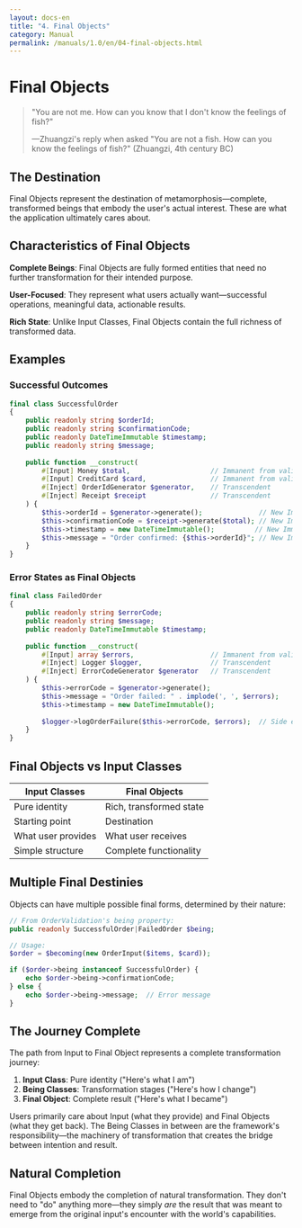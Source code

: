 ```yaml
---
layout: docs-en
title: "4. Final Objects"
category: Manual
permalink: /manuals/1.0/en/04-final-objects.html
---
```


# Final Objects

> "You are not me. How can you know that I don't know the feelings of fish?"
> 
> —Zhuangzi's reply when asked "You are not a fish. How can you know the feelings of fish?" (Zhuangzi, 4th century BC)

## The Destination

Final Objects represent the destination of metamorphosis—complete, transformed beings that embody the user's actual interest. These are what the application ultimately cares about.

## Characteristics of Final Objects

**Complete Beings**: Final Objects are fully formed entities that need no further transformation for their intended purpose.

**User-Focused**: They represent what users actually want—successful operations, meaningful data, actionable results.

**Rich State**: Unlike Input Classes, Final Objects contain the full richness of transformed data.

## Examples

### Successful Outcomes
```php
final class SuccessfulOrder
{
    public readonly string $orderId;
    public readonly string $confirmationCode;
    public readonly DateTimeImmutable $timestamp;
    public readonly string $message;
    
    public function __construct(
        #[Input] Money $total,                    // Immanent from validation
        #[Input] CreditCard $card,                // Immanent from validation
        #[Inject] OrderIdGenerator $generator,    // Transcendent
        #[Inject] Receipt $receipt                // Transcendent
    ) {
        $this->orderId = $generator->generate();              // New Immanent
        $this->confirmationCode = $receipt->generate($total); // New Immanent
        $this->timestamp = new DateTimeImmutable();          // New Immanent
        $this->message = "Order confirmed: {$this->orderId}"; // New Immanent
    }
}
```

### Error States as Final Objects
```php
final class FailedOrder
{
    public readonly string $errorCode;
    public readonly string $message;
    public readonly DateTimeImmutable $timestamp;
    
    public function __construct(
        #[Input] array $errors,                   // Immanent from validation
        #[Inject] Logger $logger,                 // Transcendent
        #[Inject] ErrorCodeGenerator $generator   // Transcendent
    ) {
        $this->errorCode = $generator->generate();
        $this->message = "Order failed: " . implode(', ', $errors);
        $this->timestamp = new DateTimeImmutable();
        
        $logger->logOrderFailure($this->errorCode, $errors);  // Side effect
    }
}
```

## Final Objects vs Input Classes

| Input Classes | Final Objects |
|---------------|---------------|
| Pure identity | Rich, transformed state |
| Starting point | Destination |
| What user provides | What user receives |
| Simple structure | Complete functionality |

## Multiple Final Destinies

Objects can have multiple possible final forms, determined by their nature:

```php
// From OrderValidation's being property:
public readonly SuccessfulOrder|FailedOrder $being;

// Usage:
$order = $becoming(new OrderInput($items, $card));

if ($order->being instanceof SuccessfulOrder) {
    echo $order->being->confirmationCode;
} else {
    echo $order->being->message;  // Error message
}
```

## The Journey Complete

The path from Input to Final Object represents a complete transformation journey:

1. **Input Class**: Pure identity ("Here's what I am")
2. **Being Classes**: Transformation stages ("Here's how I change")  
3. **Final Object**: Complete result ("Here's what I became")

Users primarily care about Input (what they provide) and Final Objects (what they get back). The Being Classes in between are the framework's responsibility—the machinery of transformation that creates the bridge between intention and result.

## Natural Completion

Final Objects embody the completion of natural transformation. They don't need to "do" anything more—they simply *are* the result that was meant to emerge from the original input's encounter with the world's capabilities.
